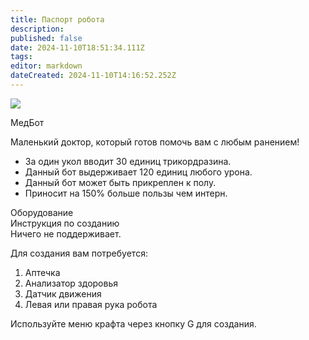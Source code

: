 ```yaml
---
title: Паспорт робота
description: 
published: false
date: 2024-11-10T18:51:34.111Z
tags: 
editor: markdown
dateCreated: 2024-11-10T14:16:52.252Z
---
```


<div class="robotic-card">
  <div class="header">
  	<div class="image">
      <img src="/guides/science/robotics/medibot.png"/>
      <p>МедБот</p>
    </div>
    <p>Маленький доктор, который готов помочь вам с любым ранением!</p>
  </div>
  <div class="features">
    <ul>
      <li>За один укол вводит 30 единиц трикордразина.</li>
      <li>Данный бот выдерживает 120 единиц любого урона.</li>
      <li>Данный бот может быть прикреплен к полу.</li>
      <li>Приносит на 150% больше пользы чем интерн.</li>
    </ul>
  </div>
  <div class="equipment">Оборудование</div>
  <div class="craft">Инструкция по созданию</div>
  <div class="content">Ничего не поддерживает.</div>
  <div class="content">
    <p>Для создания вам потребуется:</p>
    <ol>
      <li>Аптечка</li>
      <li>Анализатор здоровья</li>
      <li>Датчик движения</li>
      <li>Левая или правая рука робота</li>
    </ol>
    <p>Используйте меню крафта через кнопку G для создания.</p>
  </div>
</div>